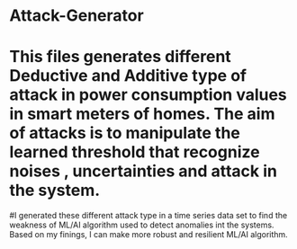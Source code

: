 # Attack-Generator
# This files generates different Deductive and Additive type of attack in power consumption values in smart meters of homes. The aim of attacks is to manipulate the learned threshold that recognize noises , uncertainties and attack in the system.
#I generated these different attack type in a time series data set to find the weakness of ML/AI algorithm used to detect anomalies int the systems. Based on my finings, I can make more robust and resilient ML/AI algorithm.
